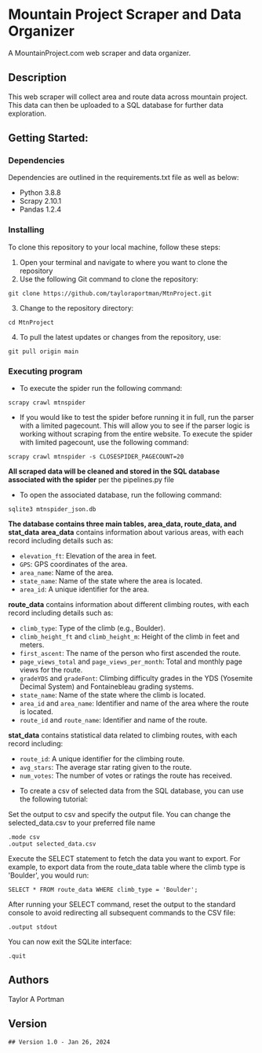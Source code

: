 
# Mountain Project Scraper and Data Organizer

A MountainProject.com web scraper and data organizer.

## Description

This web scraper will collect area and route data across mountain project. This data can then be uploaded to a SQL database for further data exploration. 

## Getting Started:
### Dependencies

Dependencies are outlined in the requirements.txt file as well as below:
* Python 3.8.8 
* Scrapy 2.10.1 
* Pandas 1.2.4

### Installing
To clone this repository to your local machine, follow these steps:
1. Open your terminal and navigate to where you want to clone the repository
2. Use the following Git command to clone the repository:
```
git clone https://github.com/tayloraportman/MtnProject.git
```
3. Change to the repository directory:
```
cd MtnProject
```
4. To pull the latest updates or changes from the repository, use:
```
git pull origin main
```
### Executing program
* To execute the spider run the following command:
```
scrapy crawl mtnspider 

```
* If you would like to test the spider before running it in full, run the parser with a limited pagecount. This will allow you to see if the parser logic is working without scraping from the entire website. 
To execute the spider with limited pagecount, use the following command:
```
scrapy crawl mtnspider -s CLOSESPIDER_PAGECOUNT=20

```
**All scraped data will be cleaned and stored in the SQL database associated with the spider** 
per the pipelines.py file

* To open the associated database, run the following command:
```
sqlite3 mtnspider_json.db
```
**The database contains three main tables, area_data, route_data, and stat_data**
**area_data** contains information about various areas, with each record including details such as:

- `elevation_ft`: Elevation of the area in feet.
- `GPS`: GPS coordinates of the area.
- `area_name`: Name of the area.
- `state_name`: Name of the state where the area is located.
- `area_id`: A unique identifier for the area.

**route_data** contains information about different climbing routes, with each record including details such as:

- `climb_type`: Type of the climb (e.g., Boulder).
- `climb_height_ft` and `climb_height_m`: Height of the climb in feet and meters.
- `first_ascent`: The name of the person who first ascended the route.
- `page_views_total` and `page_views_per_month`: Total and monthly page views for the route.
- `gradeYDS` and `gradeFont`: Climbing difficulty grades in the YDS (Yosemite Decimal System) and Fontainebleau grading systems.
- `state_name`: Name of the state where the climb is located.
- `area_id` and `area_name`: Identifier and name of the area where the route is located.
- `route_id` and `route_name`: Identifier and name of the route.

**stat_data** contains statistical data related to climbing routes, with each record including:

- `route_id`: A unique identifier for the climbing route.
- `avg_stars`: The average star rating given to the route.
- `num_votes`: The number of votes or ratings the route has received.

* To create a csv of selected data from the SQL database, you can use the following tutorial:

Set the output to csv and specify the output file. 
You can change the selected_data.csv to your preferred file name
```
.mode csv
.output selected_data.csv
```
Execute the SELECT statement to fetch the data you want to export. For example, to export data from the route_data table where the climb type is 'Boulder', you would run:
```
SELECT * FROM route_data WHERE climb_type = 'Boulder';
```
After running your SELECT command, reset the output to the standard console to avoid redirecting all subsequent commands to the CSV file:
```
.output stdout
```
You can now exit the SQLite interface:
```
.quit
```


## Authors

Taylor A Portman

## Version

    ## Version 1.0 - Jan 26, 2024



